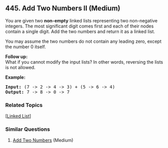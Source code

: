 <!--|This file generated by command(leetcode description); DO NOT EDIT.    |-->
<!--+----------------------------------------------------------------------+-->
<!--|@author    Openset <openset.wang@gmail.com>                           |-->
<!--|@link      https://github.com/openset                                 |-->
<!--|@home      https://github.com/openset/leetcode                        |-->
<!--+----------------------------------------------------------------------+-->

## 445. Add Two Numbers II (Medium)

<p>You are given two <b>non-empty</b> linked lists representing two non-negative integers. The most significant digit comes first and each of their nodes contain a single digit. Add the two numbers and return it as a linked list.</p>

<p>You may assume the two numbers do not contain any leading zero, except the number 0 itself.</p>

<p><b>Follow up:</b><br />
What if you cannot modify the input lists? In other words, reversing the lists is not allowed.
</p>

<p>
<b>Example:</b>
<pre>
<b>Input:</b> (7 -> 2 -> 4 -> 3) + (5 -> 6 -> 4)
<b>Output:</b> 7 -> 8 -> 0 -> 7
</pre>
</p>

### Related Topics
[[Linked List](https://github.com/openset/leetcode/tree/master/tag/linked-list/README.md)] 

### Similar Questions
  1. [Add Two Numbers](https://github.com/openset/leetcode/tree/master/problems/add-two-numbers) (Medium)
